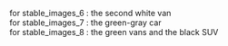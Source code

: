 for stable_images_6 : the second white van  
for stable_images_7 : the green-gray car  
for stable_images_8 : the green vans and the black SUV
